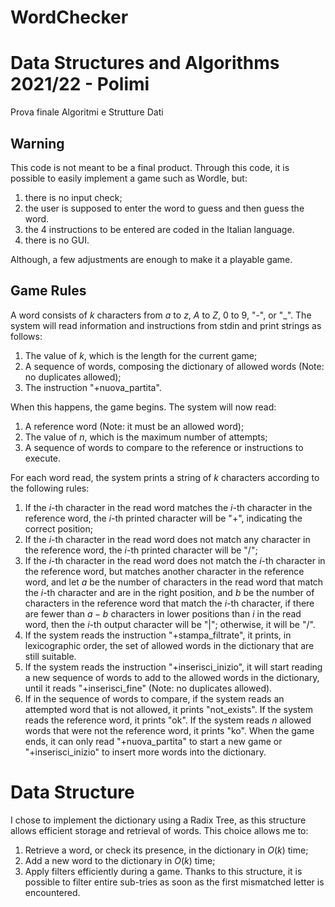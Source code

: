 # WordChecker

# Data Structures and Algorithms 2021/22 - Polimi
Prova finale Algoritmi e Strutture Dati

## Warning

This code is not meant to be a final product. Through this code, it is possible to easily implement a game such as Wordle, but:

1. there is no input check;
2. the user is supposed to enter the word to guess and then guess the word.
3. the 4 instructions to be entered are coded in the Italian language.
4. there is no GUI.
   
Although, a few adjustments are enough to make it a playable game.

## Game Rules

A word consists of $k$ characters from $a$ to $z$, $A$ to $Z$, $0$ to $9$, "-", or "_".
The system will read information and instructions from stdin and print strings as follows:

1. The value of $k$, which is the length for the current game;
2. A sequence of words, composing the dictionary of allowed words (Note: no duplicates allowed);
3. The instruction "+nuova_partita".
    
When this happens, the game begins. The system will now read:

1. A reference word (Note: it must be an allowed word);
2. The value of $n$, which is the maximum number of attempts;
3. A sequence of words to compare to the reference or instructions to execute.

For each word read, the system prints a string of $k$ characters according to the following rules:
1. If the $i$-th character in the read word matches the $i$-th character in the reference word, the $i$-th printed character will be "+", indicating the correct position;
2. If the $i$-th character in the read word does not match any character in the reference word, the $i$-th printed character will be "/";
3. If the $i$-th character in the read word does not match the $i$-th character in the reference word, but matches another character in the reference word, and let $a$ be the number of characters in the read word that match the $i$-th character and are in the right position, and $b$ be the number of characters in the reference word that match the $i$-th character, if there are fewer than $a-b$ characters in lower positions than $i$ in the read word, then the $i$-th output character will be "|"; otherwise, it will be "/".
4. If the system reads the instruction "+stampa_filtrate", it prints, in lexicographic order, the set of allowed words in the dictionary that are still suitable.
5. If the system reads the instruction "+inserisci_inizio", it will start reading a new sequence of words to add to the allowed words in the dictionary, until it reads "+inserisci_fine" (Note: no duplicates allowed).
6. If in the sequence of words to compare, if the system reads an attempted word that is not allowed, it prints "not_exists". If the system reads the reference word, it prints "ok". If the system reads $n$ allowed words that were not the reference word, it prints "ko".
When the game ends, it can only read "+nuova_partita" to start a new game or "+inserisci_inizio" to insert more words into the dictionary.

# Data Structure

I chose to implement the dictionary using a Radix Tree, as this structure allows efficient storage and retrieval of words.
This choice allows me to:
1. Retrieve a word, or check its presence, in the dictionary in $O(k)$ time;
2. Add a new word to the dictionary in $O(k)$ time;
3. Apply filters efficiently during a game. Thanks to this structure, it is possible to filter entire sub-tries as soon as the first mismatched letter is encountered.
